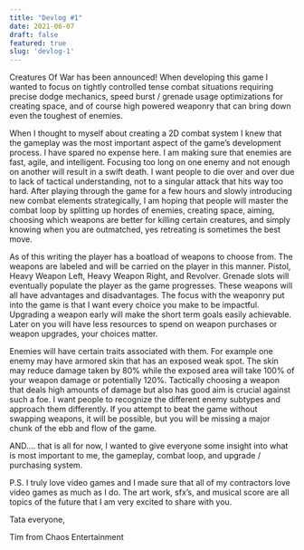 ```yaml
---
title: "Devlog #1"
date: 2021-06-07
draft: false
featured: true
slug: 'devlog-1'
---
```


Creatures Of War has been announced! When developing this game I wanted to focus on tightly controlled tense combat situations requiring precise dodge mechanics, speed burst / grenade usage optimizations for creating space, and of course high powered weaponry that can bring down even the toughest of enemies.

When I thought to myself about creating a 2D combat system I knew that the gameplay was the most important aspect of the game’s development process. I have spared no expense here. I am making sure that enemies are fast, agile, and intelligent. Focusing too long on one enemy and not enough on another will result in a swift death. I want people to die over and over due to lack of tactical understanding, not to a singular attack that hits way too hard. After playing through the game for a few hours and slowly introducing new combat elements strategically, I am hoping that people will master the combat loop by splitting up hordes of enemies, creating space, aiming, choosing which weapons are better for killing certain creatures, and simply knowing when you are outmatched, yes retreating is sometimes the best move.

As of this writing the player has a boatload of weapons to choose from. The weapons are labeled and will be carried on the player in this manner. Pistol, Heavy Weapon Left, Heavy Weapon Right, and Revolver. Grenade slots will eventually populate the player as the game progresses. These weapons will all have advantages and disadvantages. The focus with the weaponry put into the game is that I want every choice you make to be impactful. Upgrading a weapon early will make the short term goals easily achievable. Later on you will have less resources to spend on weapon purchases or weapon upgrades, your choices matter.

Enemies will have certain traits associated with them. For example one enemy may have armored skin that has an exposed weak spot. The skin may reduce damage taken by 80% while the exposed area will take 100% of your weapon damage or potentially 120%. Tactically choosing a weapon that deals high amounts of damage but also has good aim is crucial against such a foe. I want people to recognize the different enemy subtypes and approach them differently. If you attempt to beat the game without swapping weapons, it will be possible, but you will be missing a major chunk of the ebb and flow of the game.

AND…. that is all for now, I wanted to give everyone some insight into what is most important to me, the gameplay, combat loop, and upgrade / purchasing system.

P.S. I truly love video games and I made sure that all of my contractors love video games as much as I do. The art work, sfx’s, and musical score are all topics of the future that I am very excited to share with you.

Tata everyone,

Tim from Chaos Entertainment

